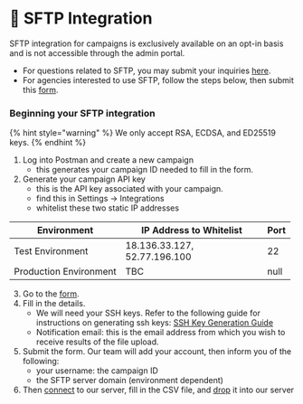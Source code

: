 # 📂 SFTP Integration

SFTP integration for campaigns is exclusively available on an opt-in basis and is not accessible through the admin portal.&#x20;

* For questions related to SFTP, you may submit your inquiries [here](https://form.gov.sg/657025a2d2bd350012c82eb0).&#x20;
* For agencies interested to use SFTP, follow the steps below, then submit this [form](https://go.gov.sg/sftp-interest-form).

### Beginning your SFTP integration

{% hint style="warning" %}
We only accept RSA, ECDSA, and ED25519 keys.
{% endhint %}

1. Log into Postman and create a new campaign
   * this generates your campaign ID needed to fill in the form.
2. Generate your campaign API key
   * this is the API key associated with your campaign.&#x20;
   * find this in Settings -> Integrations
   * whitelist these two static IP addresses

<table><thead><tr><th>Environment</th><th width="235">IP Address to Whitelist</th><th data-type="number">Port</th></tr></thead><tbody><tr><td>Test Environment</td><td>18.136.33.127, 52.77.196.100</td><td>22</td></tr><tr><td>Production Environment</td><td>TBC</td><td>null</td></tr></tbody></table>

3. Go to the [form](https://go.gov.sg/sftp-interest-form).
4. Fill in the details.&#x20;
   * We will need your SSH keys. Refer to the following guide for instructions on generating ssh keys: [SSH Key Generation Guide](https://docs.oracle.com/en/cloud/cloud-at-customer/occ-get-started/generate-ssh-key-pair.html#GUID-8B9E7FCB-CEA3-4FB3-BF1A-FD3406A2432F)
   * Notification email: this is the email address from which you wish to receive results of the file upload.
5. Submit the form. Our team will add your account, then inform you of the following:
   * your username: the campaign ID
   * the SFTP server domain (environment dependent)
6. Then [connect](https://guide-v2.postman.gov.sg/sftp/connecting-to-the-sftp-server) to our server, fill in the CSV file, and [drop](https://guide-v2.postman.gov.sg/sftp/sending-messages-via-sftp) it into our server

